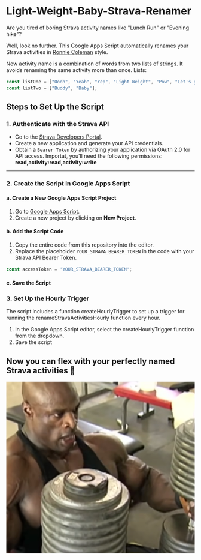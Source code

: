 # Light-Weight-Baby-Strava-Renamer
Are you tired of boring Strava activity names like "Lunch Run" or "Evening hike"?

Well, look no further. This Google Apps Script automatically renames your Strava activities in [Ronnie Coleman](https://www.youtube.com/watch?v=8BNP126zgPU) style.

New activity name is a combination of words from two lists of strings. It avoids renaming the same activity more than once. Lists:
```javascript
const listOne = ["Oooh", "Yeah", "Yep", "Light Weight", "Pow", "Let's gooo", "Gotta get good", "Come on"];
const listTwo = ["Buddy", "Baby"];
```

## Steps to Set Up the Script

### 1. **Authenticate with the Strava API**

- Go to the [Strava Developers Portal](https://developers.strava.com/docs/getting-started).
- Create a new application and generate your API credentials.
- Obtain a `Bearer Token` by authorizing your application via OAuth 2.0 for API access. Importat, you'll need the following permissions: **read,activity:read,activity:write**

---

### 2. **Create the Script in Google Apps Script**

#### a. Create a New Google Apps Script Project

1. Go to [Google Apps Script](https://script.google.com/).
2. Create a new project by clicking on **New Project**.

#### b. Add the Script Code

1. Copy the entire code from this repository into the editor.
2. Replace the placeholder `YOUR_STRAVA_BEARER_TOKEN` in the code with your Strava API Bearer Token.

```javascript
const accessToken = 'YOUR_STRAVA_BEARER_TOKEN';
```
#### c. Save the Script

### 3. Set Up the Hourly Trigger
The script includes a function createHourlyTrigger to set up a trigger for running the renameStravaActivitiesHourly function every hour.

1. In the Google Apps Script editor, select the createHourlyTrigger function from the dropdown.
2. Save the script

## Now you can flex with your perfectly named Strava activities 🏅
![Ronnie](./light_weight.png)


